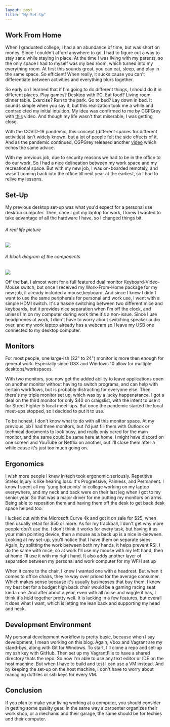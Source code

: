 ```yaml
---
layout: post
title: "My Set-Up"
---
```


## Work From Home

When I graduated college, I had a an abundance of time, but was short on money. Since I couldn't afford anywhere to go, I had to figure out a way to stay sane while staying in place. At the time I was living with my parents, so the only space I had to myself was my bed room, which turned into my everything room. At first this sounds great, you can eat, sleep, and play in the same space. 
So efficient!
When really, it sucks cause you can't differentiate between activities and everything blurs together.

So early on I learned that if I'm going to do different things, I should do it in different places.
Play games? Desktop with PC. Eat food? Living room dinner table. Exercise? Run to the park. Go to bed? Lay down in bed.
It sounds simple when you say it, but this realization took me a while and contradicted my initial intuition.
My idea was confirmed to me by CGPGrey with [this](https://www.youtube.com/watch?v=LO1mTELoj6o) video.
And though my life wasn't that miserable, I was getting close.

With the COVID-19 pandemic, this concept (different spaces for different activities) isn't widely known, but a lot of people felt the side effects of it.
And as the pandemic continued, CGPGrey released another [video](https://www.youtube.com/watch?v=snAhsXyO3Ck) which echos the same advice.

With my previous job, due to security reasons we had to be in the office to do our work.
So I had a nice delineation between my work space and my recreational space.
But with my new job, I was on-boarded remotely, and wasn't coming back into the office till next year at the earliest, so I had to relive my lessons. 

## Set-Up

My previous desktop set-up was what you'd expect for a personal use desktop computer.
Then, once I got my laptop for work, I knew I wanted to take advantage of all the hardware I have, so I changed things bit.

###### A real life picture
![]({{site.baseurl}}/assets/2020-08-01-my-set-up/desk-picture.jpg)

###### A block diagram of the components
![]({{site.baseurl}}/assets/2020-08-01-my-set-up/desk-diagram.png)

Off the bat, I almost went for a full featured dual monitor Keyboard-Video-Mouse switch, but once I received my Work-From-Home package for my new job, it already included a mouse,keyboard.
And since I knew I didn't want to use the same peripherals for personal and work use, I went with a simple HDMI switch.
It's a hassle switching between two different mice and keyboards, but it provides nice separation when I'm off the clock, and unless I'm on my computer during work time it's a non-issue.
Since I use headphones at work, I didn't have to worry about switching speaker audio over, and my work laptop already has a webcam so I leave my USB one connected to my desktop computer.

## Monitors

For most people, one large-ish (22" to 24") monitor is more then enough for general work.
Especially since OSX and Windows 10 allow for multiple desktops/workspaces.

With two monitors, you now get the added ability to leave applications open on another monitor without having to switch programs, and can help with certain workflows, but is probably distracting for everyone else.
Then there's my triple monitor set up, which was by a lucky happenstance.
I got a deal on the third monitor for only $40 on craigslist, with the intent to use it for Street Fighter 5 local meet-ups.
But once the pandemic started the local meet-ups stopped, so I decided to put it to use.

To be honest, I don't know what to do with all this monitor space.
At my previous job I had three monitors, but I'd just fill them with Outlook or technical documents to look busy, and really only cared for the main monitor, and the same could be same here at home.
I might have discord on one screen and YouTube or Netflix on another, but I'll close them after a while cause it's just too much going on.

## Ergonomics

I wish more people I knew in tech took ergonomic seriously.
Repetitive Stress Injury is like hearing loss: It's Progressive, Painless, and Permanent.
I know I spent all my 'yung boi points' in college working on my laptop everywhere, and my neck and back were on their last leg when I got to my senior year.
So that was a major driver for me putting my monitors on arms.
Being able to reposition them and having them off the desk to get back desk space helped too.

I lucked out with the Microsoft Curve 4k and got it on sale for $25, when then usually retail for $50 or more.
As for my trackball, I don't get why more people don't use the.
I don't think it works for every task, but having it as your main pointing device, then a mouse as a back up is a nice in-between.
Looking at my set-up, you'll notice that I have them on separate sides.
Again, by splitting the work between both my hands, it helps prevent RSI.
I do the same with mice, so at work I'll use my mouse with my left hand, then at home I'll use it with my right hand.
It also adds another layer of separation between my personal and work computer for my WFH set up

When it came to the chair, I knew I wanted one with a headrest.
But when it comes to office chairs, they're way over priced for the average consumer.
Which makes sense because it's usually businesses that buy them.
I knew my best bet for a budget high back chair would be a gaming racing seat kinda one.
And after about a year, even with all noise and wiggle it has, I think it's held together pretty well.
It is lacking in a few features, but overall it does what I want, which is letting me lean back and supporting my head and neck.

## Development Environment

My personal development workflow is pretty basic, because when I say development, I mean working on this blog.
Again, Vbox and Vagrant are my stand-bys, along with Git for Windows.
To start, I'll clone a repo and set-up my ssh key with GitHub.
Then set up my VagrantFile to have a shared directory thats the repo.
So now I'm able to use any text editor or IDE on the host machine.
But when I have to build and test I can use a VM instead. 
And by keeping the set-up on the host machine, I don't have to worry about managing dotfiles or ssh keys for every VM.

## Conclusion

If you plan to make your living working at a computer, you should consider in getting some quality gear.
In the same way a carpenter organizes their work shop, or a mechanic and their garage, the same should be for techies and their computer.